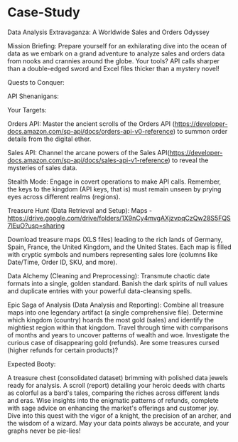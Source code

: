 # Case-Study
Data Analysis Extravaganza: A Worldwide Sales and Orders Odyssey

Mission Briefing:
Prepare yourself for an exhilarating dive into the ocean of data as we embark on a grand adventure to analyze sales and orders data from nooks and crannies around the globe. Your tools? API calls sharper than a double-edged sword and Excel files thicker than a mystery novel!

Quests to Conquer:

API Shenanigans:

Your Targets:

Orders API: Master the ancient scrolls of the Orders API (https://developer-docs.amazon.com/sp-api/docs/orders-api-v0-reference) to summon order details from the digital ether.

Sales API: Channel the arcane powers of the Sales API(https://developer-docs.amazon.com/sp-api/docs/sales-api-v1-reference)  to reveal the mysteries of sales data.

Stealth Mode: Engage in covert operations to make API calls. Remember, the keys to the kingdom (API keys, that is) must remain unseen by prying eyes across different realms (regions).

Treasure Hunt (Data Retrieval and Setup):
Maps - https://drive.google.com/drive/folders/1X9nCy4mvgAXjzvpqCzQw28S5FQS7IEuO?usp=sharing

Download treasure maps (XLS files) leading to the rich lands of Germany, Spain, France, the United Kingdom, and the United States.
Each map is filled with cryptic symbols and numbers representing sales lore (columns like Date/Time, Order ID, SKU, and more).

Data Alchemy (Cleaning and Preprocessing):
Transmute chaotic date formats into a single, golden standard.
Banish the dark spirits of null values and duplicate entries with your powerful data-cleansing spells.

Epic Saga of Analysis (Data Analysis and Reporting):
Combine all treasure maps into one legendary artifact (a single comprehensive file).
Determine which kingdom (country) hoards the most gold (sales) and identify the mightiest region within that kingdom.
Travel through time with comparisons of months and years to uncover patterns of wealth and woe.
Investigate the curious case of disappearing gold (refunds). Are some treasures cursed (higher refunds for certain products)?


Expected Booty:

A treasure chest (consolidated dataset) brimming with polished data jewels ready for analysis.
A scroll (report) detailing your heroic deeds with charts as colorful as a bard's tales, comparing the riches across different lands and eras.
Wise insights into the enigmatic patterns of refunds, complete with sage advice on enhancing the market's offerings and customer joy.
Dive into this quest with the vigor of a knight, the precision of an archer, and the wisdom of a wizard. May your data points always be accurate, and your graphs never be pie-lies!
